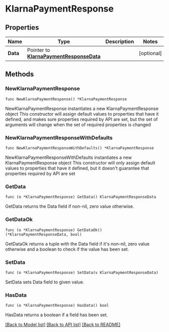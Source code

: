 # KlarnaPaymentResponse

## Properties

Name | Type | Description | Notes
------------ | ------------- | ------------- | -------------
**Data** | Pointer to [**KlarnaPaymentResponseData**](KlarnaPaymentResponseData.md) |  | [optional] 

## Methods

### NewKlarnaPaymentResponse

`func NewKlarnaPaymentResponse() *KlarnaPaymentResponse`

NewKlarnaPaymentResponse instantiates a new KlarnaPaymentResponse object
This constructor will assign default values to properties that have it defined,
and makes sure properties required by API are set, but the set of arguments
will change when the set of required properties is changed

### NewKlarnaPaymentResponseWithDefaults

`func NewKlarnaPaymentResponseWithDefaults() *KlarnaPaymentResponse`

NewKlarnaPaymentResponseWithDefaults instantiates a new KlarnaPaymentResponse object
This constructor will only assign default values to properties that have it defined,
but it doesn't guarantee that properties required by API are set

### GetData

`func (o *KlarnaPaymentResponse) GetData() KlarnaPaymentResponseData`

GetData returns the Data field if non-nil, zero value otherwise.

### GetDataOk

`func (o *KlarnaPaymentResponse) GetDataOk() (*KlarnaPaymentResponseData, bool)`

GetDataOk returns a tuple with the Data field if it's non-nil, zero value otherwise
and a boolean to check if the value has been set.

### SetData

`func (o *KlarnaPaymentResponse) SetData(v KlarnaPaymentResponseData)`

SetData sets Data field to given value.

### HasData

`func (o *KlarnaPaymentResponse) HasData() bool`

HasData returns a boolean if a field has been set.


[[Back to Model list]](../README.md#documentation-for-models) [[Back to API list]](../README.md#documentation-for-api-endpoints) [[Back to README]](../README.md)


